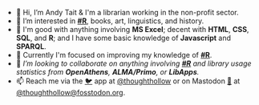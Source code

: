 - 👋 Hi, I’m Andy Tait & I'm a librarian working in the non-profit sector.
- 👀 I’m interested in **[#R](https://github.com/topics/r)**, books, art, linguistics, and history.
- 💪 I'm good with anything involving **MS Excel**; decent with **HTML**, **CSS**, **SQL**, and **R**; and I have some basic knowledge of **Javascript** and **SPARQL**.
- 🌱 Currently I'm focused on improving my knowledge of **[#R](https://github.com/topics/r)**.
- 💞️ *I’m looking to collaborate on anything involving **[#R](https://github.com/topics/r)** and library usage statistics from **OpenAthens**, **ALMA/Primo**, or **LibApps**.*
- 📫 Reach me via the [🐦](https://www.twitter.com/) app at [@thoughthollow](https://twitter.com/thoughthollow) or on Mastodon [🐘](https://www.joinmastodon.org/) at [@thoughthollow@fosstodon.org](https://fosstodon.org/@thoughthollow).

<!---
thoughthollow/thoughthollow is a ✨ special ✨ repository because its `README.md` (this file) appears on your GitHub profile.
You can click the Preview link to take a look at your changes.
--->
